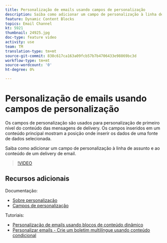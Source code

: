 ```yaml
---
title: Personalização de emails usando campos de personalização
description: Saiba como adicionar um campo de personalização à linha de assunto e ao conteúdo de um delivery de email.
feature: Dynamic Content Blocks
topics: Email Channel
kt: 5921
thumbnail: 24925.jpg
doc-type: feature video
activity: use
team: TM
translation-type: tm+mt
source-git-commit: 838c617ca163a09fcb57b7b4706433e98869bc3d
workflow-type: tm+mt
source-wordcount: '0'
ht-degree: 0%

---
```



# Personalização de emails usando campos de personalização

Os campos de personalização são usados para personalização de primeiro nível do conteúdo das mensagens de delivery. Os campos inseridos em um conteúdo principal mostram a posição onde inserir os dados de uma fonte de dados selecionada.

Saiba como adicionar um campo de personalização à linha de assunto e ao conteúdo de um delivery de email.

>[!VIDEO](https://video.tv.adobe.com/v/24925?quality=12)

## Recursos adicionais

Documentação:

* [Sobre personalização](https://docs.adobe.com/content/help/pt-BR/campaign-classic/using/sending-messages/personalizing-deliveries/about-personalization.html)
* [Campos de personalização](https://docs.adobe.com/content/help/pt-BR/campaign-classic/using/sending-messages/personalizing-deliveries/personalization-fields.html)

Tutoriais:

* [Personalização de emails usando blocos de conteúdo dinâmico](/help/sending-messages/email-channel/personalization-with-dynamic-content-blocks.md)
* [Personalizar emails - Crie um boletim multilíngue usando conteúdo condicional](/help/sending-messages/email-channel/personalizing-emails-create-a-multi-lingual-newsletter-using-conditional-content.md)
